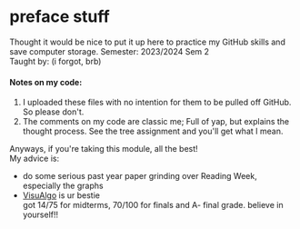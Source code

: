 # preface stuff
Thought it would be nice to put it up here to practice my GitHub skills and save computer storage. 
Semester: 2023/2024 Sem 2  
Taught by: (i forgot, brb)

#### Notes on my code:
1. I uploaded these files with no intention for them to be pulled off GitHub. So please don't.
2. The comments on my code are classic me; Full of yap, but explains the thought process. See the tree assignment and you'll get what I mean.

Anyways, if you're taking this module, all the best!  
My advice is:
- do some serious past year paper grinding over Reading Week, especially the graphs
- [VisuAlgo](https://visualgo.net/en) is ur bestie  
got 14/75 for midterms, 70/100 for finals and A- final grade. believe in yourself!!
